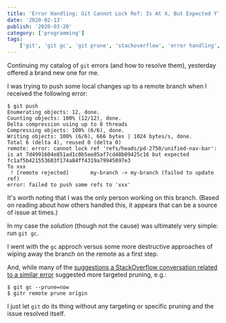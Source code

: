 ```yaml
---
title: 'Error Handling: Git Cannot Lock Ref: Is At X, But Expected Y'
date: '2020-02-13'
publish: '2020-03-20'
category: ['programming']
tags:
    ['git', 'git gc', 'git prune', 'stackoverflow', 'error handling', 'git ref']
---
```


Continuing my catalog of `git` errors (and how to resolve them), yesterday offered a brand new one for me.

I was trying to push some local changes up to a remote branch when I received the following error:

```shell
$ git push
Enumerating objects: 12, done.
Counting objects: 100% (12/12), done.
Delta compression using up to 8 threads
Compressing objects: 100% (6/6), done.
Writing objects: 100% (6/6), 666 bytes | 1024 bytes/s, done.
Total 6 (delta 4), reused 0 (delta 0)
remote: error: cannot lock ref 'refs/heads/pd-2750/unified-nav-bar': is at 7d4991604e851ad1c0b5ee85af7cd48b09425c16 but expected fc1af5b421553603f174a84ff4319a79945097e3
To xxx
 ! [remote rejected]       my-branch -> my-branch (failed to update ref)
error: failed to push some refs to 'xxx'
```

It's worth noting that I was the only person working on this branch. (Based on reading about how others handled this, it appears that can be a source of issue at times.)

In my case the _solution_ (though not the cause) was ultimately very simple: run `git gc`.

I went with the `gc` approch versus some more destructive approaches of wiping away the branch on the remote as a first step.

And, while many of the [suggestions a StackOverflow conversation related to a similar error](https://stackoverflow.com/questions/11796580/git-pull-error-error-remote-ref-is-at-but-expected) suggested more targeted pruning, e.g.:

```shell
$ git gc --prune=now
$ gitr remote prune origin
```

I just let `git` do its thing without any targeting or specific pruning and the issue resolved itself.
